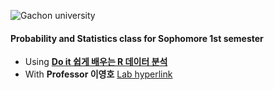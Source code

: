![Gachon university](http://www.gachon.ac.kr/images/introduce/marklogo-kor_eng.jpg)

#### Probability and Statistics class for Sophomore 1st semester

* Using **[Do it 쉽게 배우는 R 데이터 분석](http://www.kyobobook.co.kr/product/detailViewKor.laf?mallGb=KOR&ejkGb=KOR&barcode=9791187370949)**
* With **Professor 이영호** [Lab hyperlink](http://oclab.creatorlink.net/About-OCL)
